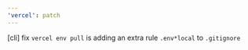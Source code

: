 ```yaml
---
'vercel': patch
---
```


[cli] fix `vercel env pull` is adding an extra rule `.env*local` to `.gitignore`
